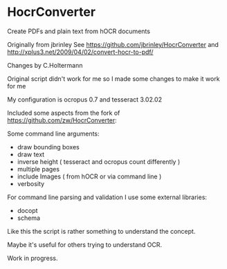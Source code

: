 HocrConverter
=============

Create PDFs and plain text from hOCR documents

Originally from jbrinley
See https://github.com/jbrinley/HocrConverter
and http://xplus3.net/2009/04/02/convert-hocr-to-pdf/

Changes by C.Holtermann

Original script didn't work for me so I made some changes to make it work for me

My configuration is ocropus 0.7 and tesseract 3.02.02

Included some aspects from the fork of https://github.com/zw/HocrConverter:

Some command line arguments:
 - draw bounding boxes
 - draw text
 - inverse height ( tesseract and ocropus count differently )
 - multiple pages
 - include Images ( from hOCR or via command line )
 - verbosity

For command line parsing and validation I use some external libraries:
- docopt
- schema

Like this the script is rather something to understand the concept.

Maybe it's useful for others trying to understand OCR.

Work in progress.
